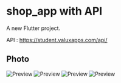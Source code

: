 # shop_app with API

A new Flutter project.

API : https://student.valuxapps.com/api/

## Photo
![Preview](/photo_2021-04-27_09-02-41.jpg)
![Preview](/photo_2021-04-27_09-05-00.jpg)
![Preview](/photo_2021-04-27_09-05-04.jpg)
![Preview](/photo_2021-04-27_09-05-08.jpg)
